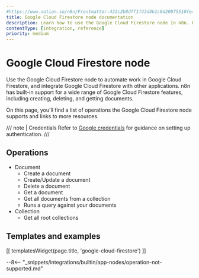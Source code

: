 ```yaml
---
#https://www.notion.so/n8n/Frontmatter-432c2b8dff1f43d4b1c8d20075510fe4
title: Google Cloud Firestore node documentation
description: Learn how to use the Google Cloud Firestore node in n8n. Follow technical documentation to integrate Google Cloud Firestore node into your workflows.
contentType: [integration, reference]
priority: medium
---
```


# Google Cloud Firestore node

Use the Google Cloud Firestore node to automate work in Google Cloud Firestore, and integrate Google Cloud Firestore with other applications. n8n has built-in support for a wide range of Google Cloud Firestore features, including creating, deleting, and getting documents. 

On this page, you'll find a list of operations the Google Cloud Firestore node supports and links to more resources.

/// note | Credentials
Refer to [Google credentials](/integrations/builtin/credentials/google/index.md) for guidance on setting up authentication. 
///

## Operations

* Document
    * Create a document
    * Create/Update a document
    * Delete a document
    * Get a document
    * Get all documents from a collection
    * Runs a query against your documents
* Collection
    * Get all root collections

## Templates and examples

<!-- see https://www.notion.so/n8n/Pull-in-templates-for-the-integrations-pages-37c716837b804d30a33b47475f6e3780 -->
[[ templatesWidget(page.title, 'google-cloud-firestore') ]]

--8<-- "_snippets/integrations/builtin/app-nodes/operation-not-supported.md"
